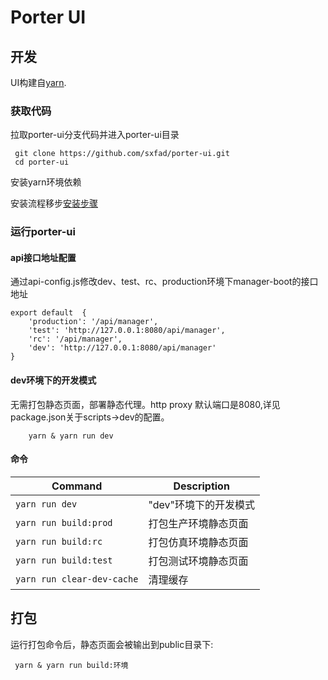 Porter UI
===============

## 开发

UI构建自[yarn](https://yarnpkg.com).

### 获取代码

拉取porter-ui分支代码并进入porter-ui目录

```
 git clone https://github.com/sxfad/porter-ui.git
 cd porter-ui
```

安装yarn环境依赖

安装流程移步[安装步骤](https://yarn.bootcss.com/docs/install)

### 运行porter-ui

#### api接口地址配置

通过api-config.js修改dev、test、rc、production环境下manager-boot的接口地址
```
export default  {
    'production': '/api/manager',
    'test': 'http://127.0.0.1:8080/api/manager',
    'rc': '/api/manager',
    'dev': 'http://127.0.0.1:8080/api/manager'
}
```

#### dev环境下的开发模式
无需打包静态页面，部署静态代理。http proxy 默认端口是8080,详见package.json关于scripts->dev的配置。

```
    yarn & yarn run dev
```

#### 命令

| Command                 | Description                                                 |
| ----------------------- | ----------------------------------------------------------- |
| `yarn run dev`          | "dev"环境下的开发模式                                         |
| `yarn run build:prod`   | 打包生产环境静态页面                                           |
| `yarn run build:rc`     | 打包仿真环境静态页面                                           |
| `yarn run build:test`   | 打包测试环境静态页面                                           |
| `yarn run clear-dev-cache`   | 清理缓存                                                |



## 打包

运行打包命令后，静态页面会被输出到public目录下:
```
 yarn & yarn run build:环境
```